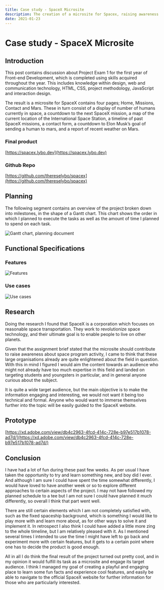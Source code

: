 ```yaml
---
title: Case study - SpaceX Microsite
description: The creation of a microsite for Spacex, raising awareness about space program activity.
date: 2021-01-23
---
```


# Case study - SpaceX Microsite

## Introduction

This post contains discussion about Project Exam 1 for the first year of Front-end Development, which is completed using skills acquired throughout the year. This includes knowledge within design, web and communication technology, HTML, CSS, project methodology, JavaScript and interaction design.

The result is a microsite for SpaceX contains four pages; Home, Missions, Contact and Mars. These in turn consist of a display of number of humans currently in space, a countdown to the next SpaceX mission, a map of the current location of the International Space Station, a timeline of past SpaceX missions, a contact form, a countdown to Elon Musk’s goal of sending a human to mars, and a report of recent weather on Mars.

### Final product

[https://spacex.lybo.dev](https://spacex.lybo.dev)

### Github Repo

[https://github.com/thereselybo/spacex](https://github.com/thereselybo/spacex)

## Planning

The following segment contains an overview of the project broken down into milestones, in the shape of a Gantt chart. This chart shows the order in which I planned to execute the tasks as well as the amount of time I planned to spend on each task.

![Gantt chart, planning document](/blogpost-img/projex1-gantt.png)

## Functional Specifications

### Features

![Features](/blogpost-img/spacex-features.png)

### Use cases

![Use cases](/blogpost-img/spacex-usecases.png)

## Research

Doing the research I found that SpaceX is a corporation which focuses on reasonable space transportation. They work to revolutionize space technology, and their ultimate goal is to enable people to live on other planets.

Given that the assignment brief stated that the microsite should contribute to raise awareness about space program activity, I came to think that these large organisations already are quite enlightened about the field in question. With this in mind I figured I would aim the content towards an audience who might not already have too much expertise in this field and landed on targeting students and youngsters in particular, and in general anyone curious about the subject.

It is quite a wide target audience, but the main objective is to make the information engaging and interesting, we would not want it being too technical and formal. Anyone who would want to immerse themselves further into the topic will be easily guided to the SpaceX website.

## Prototype

[https://xd.adobe.com/view/db4c2963-4fcd-414c-728e-b97e517b1078-ad7d/](https://xd.adobe.com/view/db4c2963-4fcd-414c-728e-b97e517b1078-ad7d/)

## Conclusion

I have had a lot of fun during these past few weeks. As per usual I have taken the opportunity to try and learn something new, and boy did I ever. And although I am sure I could have spent the time somewhat differently, I would have loved to have another week or so to explore different approaches to certain aspects of the project. I may not have followed my planned schedule to a tee but I am not sure I could have planned it much differently, so overall I think that part went well.

There are still certain elements which I am not completely satisfied with, such as the fixed spaceship background, which is something I would like to play more with and learn more about, as for other ways to solve it and implement it. In retrospect I also think I could have added a little more zing to the whole timeline, but I am relatively pleased with it. As I mentioned several times I intended to use the time I might have left to go back and experiment more with certain features, but it gets to a certain point where one has to decide the product is good enough.

All in all I do think the final result of the project turned out pretty cool, and in my opinion it would fulfill its task as a microsite and engage its target audience. I think I managed my goal of creating a playful and engaging place to learn some fun facts and experience cool features, and easily be able to navigate to the official SpaceX website for further information for those who are particularly interested.
